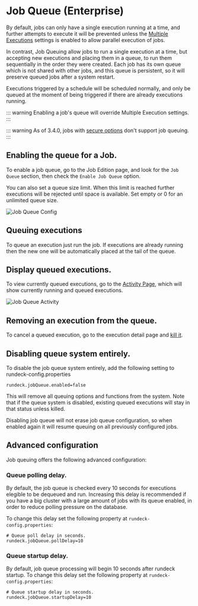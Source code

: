 # Job Queue (Enterprise)

By default, jobs can only have a single execution running at a time, and further attempts
to execute it will be prevented unless the [Multiple Executions](/manual/creating-jobs.md#multiple-executions)
settings is enabled to allow parallel execution of jobs.

In contrast, Job Queuing allow jobs to run a single execution at a time, but accepting new executions and placing
them in a queue, to run them sequentially in the order they were created. Each job has its own queue which is not shared with other jobs,
and this queue is persistent, so it will preserve queued jobs after a system restart.

Executions triggered by a schedule will be scheduled normally, and only be queued at the moment of being triggered
if there are already executions running.


::: warning
Enabling a job's queue will override Multiple Execution settings.
:::

::: warning
As of 3.4.0, jobs with [secure options](/manual/job-options.md#secure-options) don't support job queuing.
:::


## Enabling the queue for a Job.

To enable a job queue, go to the Job Edition page, and look for the `Job Queue` section, then
check the `Enable Job Queue` option.

You can also set a queue size limit. When this limit is reached further executions will be rejected until space is
available. Set empty or 0 for an unlimited queue size.

![Job Queue Config](/assets/img/jobqueue-config.png)

## Queuing executions

To queue an execution just run the job. If executions are already running then the new one
will be automatically placed at the tail of the queue.

## Display queued executions.

To view currently queued executions, go to the [Activity Page](/manual/08-activity.md), which will show currently
running and queued executions.

![Job Queue Activity](/assets/img/jobqueue-activity.png)

## Removing an execution from the queue.

To cancel a queued execution, go to the execution detail page and [kill it](/manual/04-jobs.md#killing-jobs). 

## Disabling queue system entirely.

To disable the job queue system entirely, add the following setting to rundeck-config.properties

  ```properties
  rundeck.jobQueue.enabled=false
  ```

This will remove all queuing options and functions from the system. 
Note that if the queue system is disabled, existing queued executions will stay in that status
unless killed.

Disabling job queue will not erase job queue configuration, so when enabled again it will resume queuing on
all previously configured jobs.

## Advanced configuration

Job queuing offers the following advanced configuration:

### Queue polling delay.

By default, the job queue is checked every 10 seconds for executions elegible to be dequeued and run.
Increasing this delay is recommended if you have a big cluster with a large amount of jobs with its queue enabled, 
in order to reduce polling pressure on the database.

To change this delay set the following property at `rundeck-config.properties`:

  ```properties
  # Queue poll delay in seconds.
  rundeck.jobQueue.pollDelay=10
  ```

### Queue startup delay.

By default, job queue processing will begin 10 seconds after rundeck startup. To change this delay
set the following property at `rundeck-config.properties`:

  ```properties
  # Queue startup delay in seconds.
  rundeck.jobQueue.startupDelay=10
  ```

